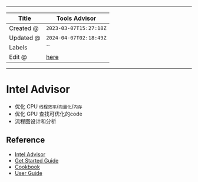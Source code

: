 -----

| Title     | Tools Advisor                                    |
| --------- | ------------------------------------------------ |
| Created @ | `2023-03-07T15:27:18Z`                           |
| Updated @ | `2024-04-07T02:18:49Z`                           |
| Labels    | \`\`                                             |
| Edit @    | [here](https://github.com/junxnone/opt/issues/8) |

-----

# Intel Advisor

  - 优化 CPU `线程效率`/`向量化`/`内存`
  - 优化 GPU 查找可优化的code
  - 流程图设计和分析

## Reference

  - [Intel
    Advisor](https://www.intel.com/content/www/us/en/developer/tools/oneapi/advisor.html)
  - [Get Started
    Guide](https://www.intel.com/content/www/us/en/develop/documentation/get-started-with-advisor/top.html)
  - [Cookbook](https://www.intel.com/content/www/us/en/develop/documentation/advisor-cookbook/top.html)
  - [User
    Guide](https://www.intel.com/content/www/us/en/develop/documentation/advisor-user-guide/top.html)

